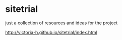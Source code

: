 # sitetrial


just a collection of resources and ideas for the project


http://victoria-h.github.io/sitetrial/index.html


